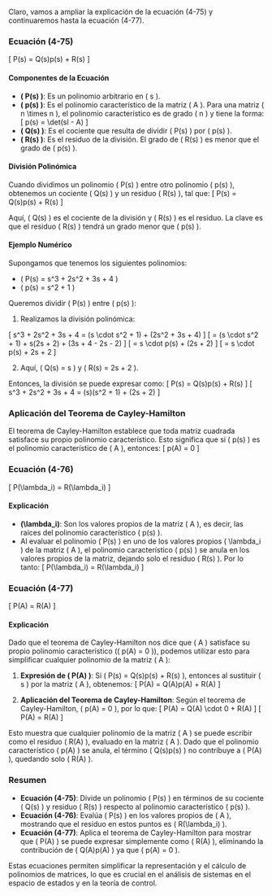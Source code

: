 Claro, vamos a ampliar la explicación de la ecuación (4-75) y continuaremos hasta la ecuación (4-77).

### Ecuación (4-75)

\[ P(s) = Q(s)p(s) + R(s) \]

#### Componentes de la Ecuación

- **\( P(s) \)**: Es un polinomio arbitrario en \( s \).
- **\( p(s) \)**: Es el polinomio característico de la matriz \( A \). Para una matriz \( n \times n \), el polinomio característico es de grado \( n \) y tiene la forma:
  \[ p(s) = \det(sI - A) \]
- **\( Q(s) \)**: Es el cociente que resulta de dividir \( P(s) \) por \( p(s) \).
- **\( R(s) \)**: Es el residuo de la división. El grado de \( R(s) \) es menor que el grado de \( p(s) \).

#### División Polinómica

Cuando dividimos un polinomio \( P(s) \) entre otro polinomio \( p(s) \), obtenemos un cociente \( Q(s) \) y un residuo \( R(s) \), tal que:
\[ P(s) = Q(s)p(s) + R(s) \]

Aquí, \( Q(s) \) es el cociente de la división y \( R(s) \) es el residuo. La clave es que el residuo \( R(s) \) tendrá un grado menor que \( p(s) \).

#### Ejemplo Numérico

Supongamos que tenemos los siguientes polinomios:
- \( P(s) = s^3 + 2s^2 + 3s + 4 \)
- \( p(s) = s^2 + 1 \)

Queremos dividir \( P(s) \) entre \( p(s) \):

1. Realizamos la división polinómica:

\[ s^3 + 2s^2 + 3s + 4 = (s \cdot s^2 + 1) + (2s^2 + 3s + 4) \]
\[ = (s \cdot s^2 + 1) + s(2s + 2) + (3s + 4 - 2s - 2) \]
\[ = s \cdot p(s) + (2s + 2) \]
\[ = s \cdot p(s) + 2s + 2 \]

2. Aquí, \( Q(s) = s \) y \( R(s) = 2s + 2 \).

Entonces, la división se puede expresar como:
\[ P(s) = Q(s)p(s) + R(s) \]
\[ s^3 + 2s^2 + 3s + 4 = (s)(s^2 + 1) + (2s + 2) \]

### Aplicación del Teorema de Cayley-Hamilton

El teorema de Cayley-Hamilton establece que toda matriz cuadrada satisface su propio polinomio característico. Esto significa que si \( p(s) \) es el polinomio característico de \( A \), entonces:
\[ p(A) = 0 \]

### Ecuación (4-76)

\[ P(\lambda_i) = R(\lambda_i) \]

#### Explicación

- **\(\lambda_i\)**: Son los valores propios de la matriz \( A \), es decir, las raíces del polinomio característico \( p(s) \).
- Al evaluar el polinomio \( P(s) \) en uno de los valores propios \( \lambda_i \) de la matriz \( A \), el polinomio característico \( p(s) \) se anula en los valores propios de la matriz, dejando solo el residuo \( R(s) \). Por lo tanto:
  \[ P(\lambda_i) = R(\lambda_i) \]

### Ecuación (4-77)

\[ P(A) = R(A) \]

#### Explicación

Dado que el teorema de Cayley-Hamilton nos dice que \( A \) satisface su propio polinomio característico (\( p(A) = 0 \)), podemos utilizar esto para simplificar cualquier polinomio de la matriz \( A \):

1. **Expresión de \( P(A) \)**:
   Si \( P(s) = Q(s)p(s) + R(s) \), entonces al sustituir \( s \) por la matriz \( A \), obtenemos:
   \[ P(A) = Q(A)p(A) + R(A) \]

2. **Aplicación del Teorema de Cayley-Hamilton**:
   Según el teorema de Cayley-Hamilton, \( p(A) = 0 \), por lo que:
   \[ P(A) = Q(A) \cdot 0 + R(A) \]
   \[ P(A) = R(A) \]

Esto muestra que cualquier polinomio de la matriz \( A \) se puede escribir como el residuo \( R(A) \), evaluado en la matriz \( A \). Dado que el polinomio característico \( p(A) \) se anula, el término \( Q(s)p(s) \) no contribuye a \( P(A) \), quedando solo \( R(A) \).

### Resumen

- **Ecuación (4-75)**: Divide un polinomio \( P(s) \) en términos de su cociente \( Q(s) \) y residuo \( R(s) \) respecto al polinomio característico \( p(s) \).
- **Ecuación (4-76)**: Evalúa \( P(s) \) en los valores propios de \( A \), mostrando que el residuo en estos puntos es \( R(\lambda_i) \).
- **Ecuación (4-77)**: Aplica el teorema de Cayley-Hamilton para mostrar que \( P(A) \) se puede expresar simplemente como \( R(A) \), eliminando la contribución de \( Q(A)p(A) \) ya que \( p(A) = 0 \).

Estas ecuaciones permiten simplificar la representación y el cálculo de polinomios de matrices, lo que es crucial en el análisis de sistemas en el espacio de estados y en la teoría de control.